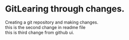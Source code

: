 # GitLearing through changes.
Creating a git repository and making changes.
</br>
this is the second change in readme file
</br>
this is third change from github ui.
